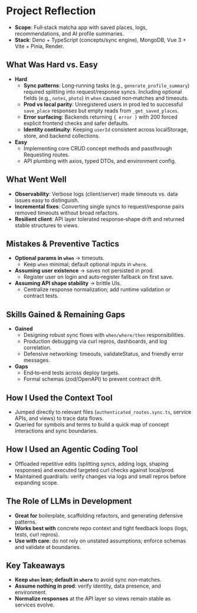 # Project Reflection

- **Scope**: Full‑stack matcha app with saved places, logs, recommendations, and AI profile summaries.
- **Stack**: Deno + TypeScript (concepts/sync engine), MongoDB, Vue 3 + Vite + Pinia, Render.

## What Was Hard vs. Easy

- **Hard**
  - **Sync patterns**: Long‑running tasks (e.g., `generate_profile_summary`) required splitting into request/response syncs. Including optional fields (e.g., `notes`, `photo`) in `when` caused non‑matches and timeouts.
  - **Prod vs local parity**: Unregistered users in prod led to successful `save_place` responses but empty reads from `_get_saved_places`.
  - **Error surfacing**: Backends returning `{ error }` with 200 forced explicit frontend checks and safer defaults.
  - **Identity continuity**: Keeping `userId` consistent across localStorage, store, and backend collections.
- **Easy**
  - Implementing core CRUD concept methods and passthrough Requesting routes.
  - API plumbing with axios, typed DTOs, and environment config.

## What Went Well

- **Observability**: Verbose logs (client/server) made timeouts vs. data issues easy to distinguish.
- **Incremental fixes**: Converting single syncs to request/response pairs removed timeouts without broad refactors.
- **Resilient client**: API layer tolerated response‑shape drift and returned stable structures to views.

## Mistakes & Preventive Tactics

- **Optional params in `when`** → timeouts.
  - Keep `when` minimal; default optional inputs in `where`.
- **Assuming user existence** → saves not persisted in prod.
  - Register user on login and auto‑register fallback on first save.
- **Assuming API shape stability** → brittle UIs.
  - Centralize response normalization; add runtime validation or contract tests.

## Skills Gained & Remaining Gaps

- **Gained**
  - Designing robust sync flows with `when/where/then` responsibilities.
  - Production debugging via curl repros, dashboards, and log correlation.
  - Defensive networking: timeouts, validateStatus, and friendly error messages.
- **Gaps**
  - End‑to‑end tests across deploy targets.
  - Formal schemas (zod/OpenAPI) to prevent contract drift.

## How I Used the Context Tool

- Jumped directly to relevant files (`authenticated_routes.sync.ts`, service APIs, and views) to trace data flows.
- Queried for symbols and terms to build a quick map of concept interactions and sync boundaries.

## How I Used an Agentic Coding Tool

- Offloaded repetitive edits (splitting syncs, adding logs, shaping responses) and executed targeted curl checks against local/prod.
- Maintained guardrails: verify changes via logs and small repros before expanding scope.

## The Role of LLMs in Development

- **Great for** boilerplate, scaffolding refactors, and generating defensive patterns.
- **Works best with** concrete repo context and tight feedback loops (logs, tests, curl repros).
- **Use with care**: do not rely on unstated assumptions; enforce schemas and validate at boundaries.

## Key Takeaways

- **Keep `when` lean; default in `where`** to avoid sync non‑matches.
- **Assume nothing in prod**: verify identity, data presence, and environment.
- **Normalize responses** at the API layer so views remain stable as services evolve.

